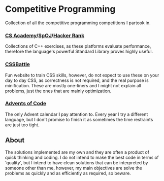 # Competitive Programming

Collection of all the competitive programming competitions I partook in.

### [CS Academy](https://csacademy.com/)/[SpOJ](https://www.spoj.com/)/[Hacker Rank](https://www.hackerrank.com/)

Collections of C++ exercises, as these platforms evaluate performance, therefore the language's powerful Standard Library proves highly useful.

### [CSSBattle](https://cssbattle.dev)

Fun website to train CSS skills, however, do not expect to use these on your day to day CSS, as correctness is not required, and the real purpose is minification. These are mostly one-liners and I might not explain all problems, just the ones that are mainly optimization.

### [Advents of Code](https://adventofcode.com/)

The only Advent calendar I pay attention to. Every year I try a different language, but I don't promise to finish it as sometimes the time restraints are just too tight.

## About

The solutions implemented are my own and they are often a product of quick thinking and coding. I do not intend to make the best code in terms of 'quality', but I intend to have clean solutions that can be interpreted by someone other than me, however, my main objectives are solve the problems as quickly and as efficiently as required, so beware.
